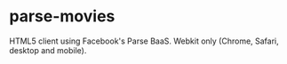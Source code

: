 parse-movies
============

HTML5 client using Facebook's Parse BaaS. Webkit only (Chrome, Safari, desktop and mobile).
